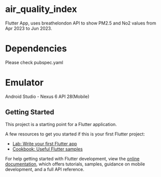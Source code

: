 # air_quality_index

Flutter App, uses breathelondon API to show PM2.5 and No2 values from Apr 2023 to Jun 2023. 

# Dependencies
Please check pubspec.yaml

# Emulator 
Android Studio - Nexus 6 API 28(Mobile)

## Getting Started

This project is a starting point for a Flutter application.

A few resources to get you started if this is your first Flutter project:

- [Lab: Write your first Flutter app](https://docs.flutter.dev/get-started/codelab)
- [Cookbook: Useful Flutter samples](https://docs.flutter.dev/cookbook)

For help getting started with Flutter development, view the
[online documentation](https://docs.flutter.dev/), which offers tutorials,
samples, guidance on mobile development, and a full API reference.
